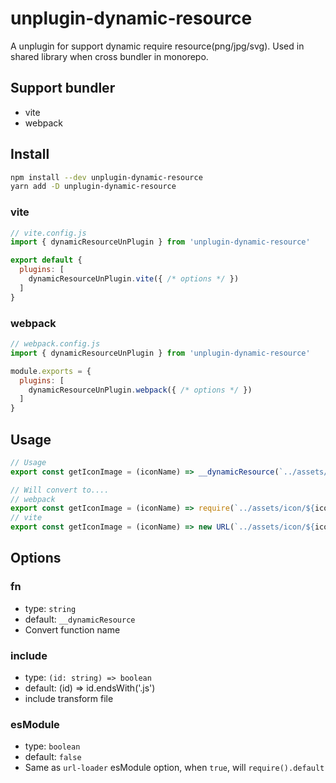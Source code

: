 # unplugin-dynamic-resource

A unplugin for support dynamic require resource(png/jpg/svg). Used in shared library when cross bundler in monorepo.

## Support bundler
- vite
- webpack

## Install
```bash
npm install --dev unplugin-dynamic-resource
yarn add -D unplugin-dynamic-resource
```

### vite
```javascript
// vite.config.js
import { dynamicResourceUnPlugin } from 'unplugin-dynamic-resource'

export default {
  plugins: [
    dynamicResourceUnPlugin.vite({ /* options */ })
  ]
}
```

### webpack
```javascript
// webpack.config.js
import { dynamicResourceUnPlugin } from 'unplugin-dynamic-resource'

module.exports = {
  plugins: [
    dynamicResourceUnPlugin.webpack({ /* options */ })
  ]
}
```

## Usage
```javascript
// Usage
export const getIconImage = (iconName) => __dynamicResource(`../assets/icon/${iconName}.png`)

// Will convert to....
// webpack
export const getIconImage = (iconName) => require(`../assets/icon/${iconName}.png`)
// vite
export const getIconImage = (iconName) => new URL(`../assets/icon/${iconName}.png`, import.meta.url).href
```

## Options

### fn
- type: `string`
- default: `__dynamicResource`
- Convert function name
### include
- type: `(id: string) => boolean`
- default: (id) => id.endsWith('.js')
- include transform file
### esModule
- type: `boolean`
- default: `false`
- Same as `url-loader` esModule option, when `true`, will `require().default`



